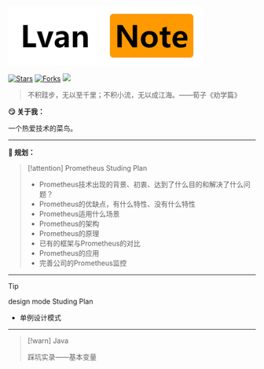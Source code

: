 
<img src="img.png">

[![Stars](https://img.shields.io/github/stars/LvanLiu/LvanNote?style=plastic)](https://github.com/LvanLiu/LvanNote)
[![Forks](https://img.shields.io/github/forks/LvanLiu/LvanNote?style=plastic)](https://github.com/LvanLiu/LvanNote)
[![](https://img.shields.io/badge/Author-Lvan-orange.svg)](https://gitee.com/lvanliu/lvan-note)

> 不积跬步，无以至千里；不积小流，无以成江海。——荀子《劝学篇》

**:smirk: 关于我：**

一个热爱技术的菜鸟。

----

**:calendar: 规划：**

> [!attention]
> Prometheus Studing Plan
>
> - Prometheus技术出现的背景、初衷、达到了什么目的和解决了什么问题？
> - Prometheus的优缺点，有什么特性、没有什么特性
> - Prometheus适用什么场景
> - Prometheus的架构
> - Prometheus的原理
> - 已有的框架与Prometheus的对比
> - Prometheus的应用
> - 完善公司的Prometheus监控

----

> [!tip]
> design mode Studing Plan
>
> - 单例设计模式

----

> [!warn]
> Java
>
> 踩坑实录——基本变量